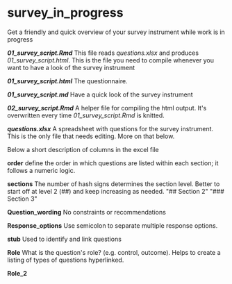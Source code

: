 # survey_in_progress
Get a friendly and quick overview of your survey instrument while work is in progress

**_01_survey_script.Rmd_** This file reads _questions.xlsx_ and produces _01_survey_script.html_. This is the file you need to compile whenever you  want to have a look of the survey instrument

**_01_survey_script.html_** The questionnaire. 

**_01_survey_script.md_** Have a quick look of the survey instrument

**_02_survey_script.Rmd_** A helper file for compiling the html output. It's overwritten every time _01_survey_script.Rmd_ is knitted.

**_questions.xlsx_**  A spreadsheet with questions for the survey instrument. This is the only file that needs editing. More on that below.





Below a short description of columns in the excel file

**order**	define the order in which questions are listed within each section; it follows a numeric logic.

**sections** The number of hash signs determines the section level. Better to start off at level 2 (##) and keep increasing as needed. 
   "## Section 2"
   "### Section 3"

**Question_wording** No constraints or recommendations	

**Response_options**	Use semicolon to separate multiple response options.

**stub** Used to identify and link questions

**Role** 	What is the  question's role? (e.g. control, outcome). Helps to create a listing of types of questions hyperlinked.

**Role_2**




